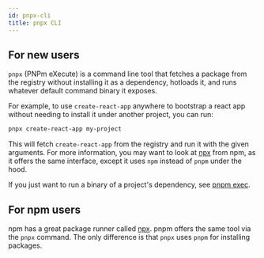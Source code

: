 ```yaml
---
id: pnpx-cli
title: pnpx CLI
---
```


## For new users

`pnpx` (PNPm eXecute) is a command line tool that fetches a package from the
registry without installing it as a dependency, hotloads it, and runs whatever
default command binary it exposes.

For example, to use `create-react-app` anywhere to bootstrap a react app without
needing to install it under another project, you can run:

```sh
pnpx create-react-app my-project
```

This will fetch `create-react-app` from the registry and run it with the given
arguments. For more information, you may want to look at [npx] from npm, as it
offers the same interface, except it uses `npm` instead of `pnpm` under the hood.

If you just want to run a binary of a project's dependency, see [pnpm exec].

## For npm users

npm has a great package runner called [npx]. pnpm offers the same tool via the
`pnpx` command. The only difference is that `pnpx` uses `pnpm` for installing
packages.

[npx]: https://www.npmjs.com/package/npx
[pnpm exec]: ./cli/exec.md
